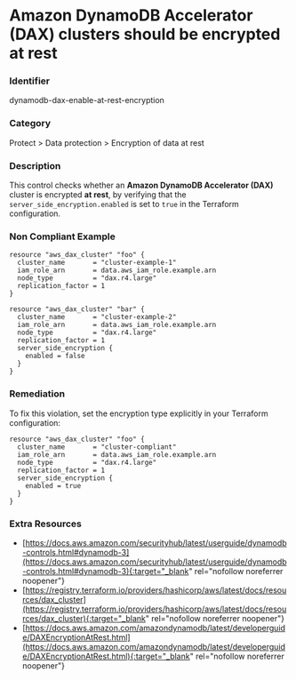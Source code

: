 # Amazon DynamoDB Accelerator (DAX) clusters should be encrypted at rest

### Identifier

dynamodb-dax-enable-at-rest-encryption

### Category

Protect > Data protection > Encryption of data at rest

### Description

This control checks whether an **Amazon DynamoDB Accelerator (DAX)** cluster is encrypted **at rest**, by verifying that the `server_side_encryption.enabled` is set to `true` in the Terraform configuration.

### Non Compliant Example

``` hcl
resource "aws_dax_cluster" "foo" {
  cluster_name       = "cluster-example-1"
  iam_role_arn       = data.aws_iam_role.example.arn
  node_type          = "dax.r4.large"
  replication_factor = 1
}

resource "aws_dax_cluster" "bar" {
  cluster_name       = "cluster-example-2"
  iam_role_arn       = data.aws_iam_role.example.arn
  node_type          = "dax.r4.large"
  replication_factor = 1
  server_side_encryption {
    enabled = false
  }
}
```

### Remediation

To fix this violation, set the encryption type explicitly in your Terraform configuration:
``` hcl
resource "aws_dax_cluster" "foo" {
  cluster_name       = "cluster-compliant"
  iam_role_arn       = data.aws_iam_role.example.arn
  node_type          = "dax.r4.large"
  replication_factor = 1
  server_side_encryption {
    enabled = true
  }
}
```

### Extra Resources

- [https://docs.aws.amazon.com/securityhub/latest/userguide/dynamodb-controls.html#dynamodb-3](https://docs.aws.amazon.com/securityhub/latest/userguide/dynamodb-controls.html#dynamodb-3){:target="_blank" rel="nofollow noreferrer noopener"}
- [https://registry.terraform.io/providers/hashicorp/aws/latest/docs/resources/dax_cluster](https://registry.terraform.io/providers/hashicorp/aws/latest/docs/resources/dax_cluster){:target="_blank" rel="nofollow noreferrer noopener"}
- [https://docs.aws.amazon.com/amazondynamodb/latest/developerguide/DAXEncryptionAtRest.html](https://docs.aws.amazon.com/amazondynamodb/latest/developerguide/DAXEncryptionAtRest.html){:target="_blank" rel="nofollow noreferrer noopener"}